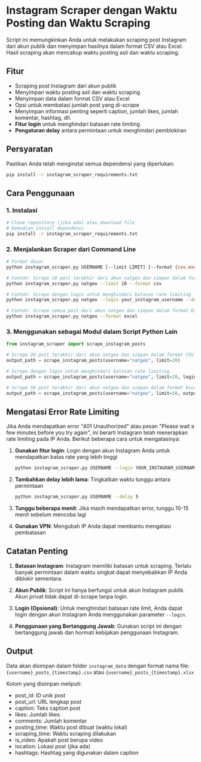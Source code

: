 # Instagram Scraper dengan Waktu Posting dan Waktu Scraping

Script ini memungkinkan Anda untuk melakukan scraping post Instagram dari akun publik dan menyimpan hasilnya dalam format CSV atau Excel. Hasil scraping akan mencakup waktu posting asli dan waktu scraping.

## Fitur

- Scraping post Instagram dari akun publik
- Menyimpan waktu posting asli dan waktu scraping
- Menyimpan data dalam format CSV atau Excel
- Opsi untuk membatasi jumlah post yang di-scrape
- Menyimpan informasi penting seperti caption, jumlah likes, jumlah komentar, hashtag, dll.
- **Fitur login** untuk menghindari batasan rate limiting
- **Pengaturan delay** antara permintaan untuk menghindari pemblokiran

## Persyaratan

Pastikan Anda telah menginstal semua dependensi yang diperlukan:

```bash
pip install -r instagram_scraper_requirements.txt
```

## Cara Penggunaan

### 1. Instalasi

```bash
# Clone repository (jika ada) atau download file
# Kemudian install dependensi
pip install -r instagram_scraper_requirements.txt
```

### 2. Menjalankan Scraper dari Command Line

```bash
# Format dasar
python instagram_scraper.py USERNAME [--limit LIMIT] [--format {csv,excel}] [--login LOGIN_USERNAME] [--delay DELAY_SECONDS]

# Contoh: Scrape 10 post terakhir dari akun natgeo dan simpan dalam format CSV
python instagram_scraper.py natgeo --limit 10 --format csv

# Contoh: Scrape dengan login untuk menghindari batasan rate limiting
python instagram_scraper.py natgeo --login your_instagram_username --delay 3

# Contoh: Scrape semua post dari akun natgeo dan simpan dalam format Excel
python instagram_scraper.py natgeo --format excel
```

### 3. Menggunakan sebagai Modul dalam Script Python Lain

```python
from instagram_scraper import scrape_instagram_posts

# Scrape 20 post terakhir dari akun natgeo dan simpan dalam format CSV (default)
output_path = scrape_instagram_posts(username="natgeo", limit=20)

# Scrape dengan login untuk menghindari batasan rate limiting
output_path = scrape_instagram_posts(username="natgeo", limit=20, login_user="your_instagram_username", delay=3)

# Scrape 50 post terakhir dari akun natgeo dan simpan dalam format Excel
output_path = scrape_instagram_posts(username="natgeo", limit=50, output_format="excel")
```

## Mengatasi Error Rate Limiting

Jika Anda mendapatkan error "401 Unauthorized" atau pesan "Please wait a few minutes before you try again", ini berarti Instagram telah menerapkan rate limiting pada IP Anda. Berikut beberapa cara untuk mengatasinya:

1. **Gunakan fitur login**: Login dengan akun Instagram Anda untuk mendapatkan batas rate yang lebih tinggi
   ```bash
   python instagram_scraper.py USERNAME --login YOUR_INSTAGRAM_USERNAME
   ```

2. **Tambahkan delay lebih lama**: Tingkatkan waktu tunggu antara permintaan
   ```bash
   python instagram_scraper.py USERNAME --delay 5
   ```

3. **Tunggu beberapa menit**: Jika masih mendapatkan error, tunggu 10-15 menit sebelum mencoba lagi

4. **Gunakan VPN**: Mengubah IP Anda dapat membantu mengatasi pembatasan

## Catatan Penting

1. **Batasan Instagram**: Instagram memiliki batasan untuk scraping. Terlalu banyak permintaan dalam waktu singkat dapat menyebabkan IP Anda diblokir sementara.

2. **Akun Publik**: Script ini hanya berfungsi untuk akun Instagram publik. Akun privat tidak dapat di-scrape tanpa login.

3. **Login (Opsional)**: Untuk menghindari batasan rate limit, Anda dapat login dengan akun Instagram Anda menggunakan parameter `--login`.

4. **Penggunaan yang Bertanggung Jawab**: Gunakan script ini dengan bertanggung jawab dan hormati kebijakan penggunaan Instagram.

## Output

Data akan disimpan dalam folder `instagram_data` dengan format nama file:
`{username}_posts_{timestamp}.csv` atau `{username}_posts_{timestamp}.xlsx`

Kolom yang disimpan meliputi:
- post_id: ID unik post
- post_url: URL lengkap post
- caption: Teks caption post
- likes: Jumlah likes
- comments: Jumlah komentar
- posting_time: Waktu post dibuat (waktu lokal)
- scraping_time: Waktu scraping dilakukan
- is_video: Apakah post berupa video
- location: Lokasi post (jika ada)
- hashtags: Hashtag yang digunakan dalam caption 

